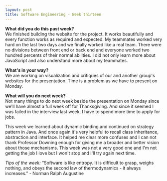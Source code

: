 ```yaml
---
layout: post
title: Software Engineering - Week thirteen
---
```


<b>What did you do this past week?</b><br>
We finished building the website for the project. It works beautifully and every function works as required and expected. My teammates worked very hard on the last two days and we finally worked like a real team. There were no divisions between front end or back end and everyone worked two hundred percents of their normal abilities. I did not only learn more about JavaScript and also understand more about my teammates.

<b>What's in your way?</b><br>
We are working on visualization and critiques of our and another group's websites for the presentation. Time is a problem as we have to present on Monday.

<b>What will you do next week?</b><br>
Not many things to do next week beside the presentation on Monday since we'll have almost a full week off for Thanksgiving. And since it seemed I was failed in the interview last week, I have to spend more time to apply for jobs.

This week we learned about dynamic binding and continued on strategy pattern in Java. And once again it's very helpful to recall class inheritance, abstraction and interface. It helped me clear more confuses and I can not thank Professor Downing enough for giving me a broader and better vision about those mechanisms. This week was not a very good one and I'm not getting the job I love but I won't stop and I'll try again next time.

<i>Tips of the week: </i> “Software is like entropy. It is difficult to grasp, weighs nothing, and obeys the second law of thermodynamics - it always increases.” -  Norman Ralph Augustine
